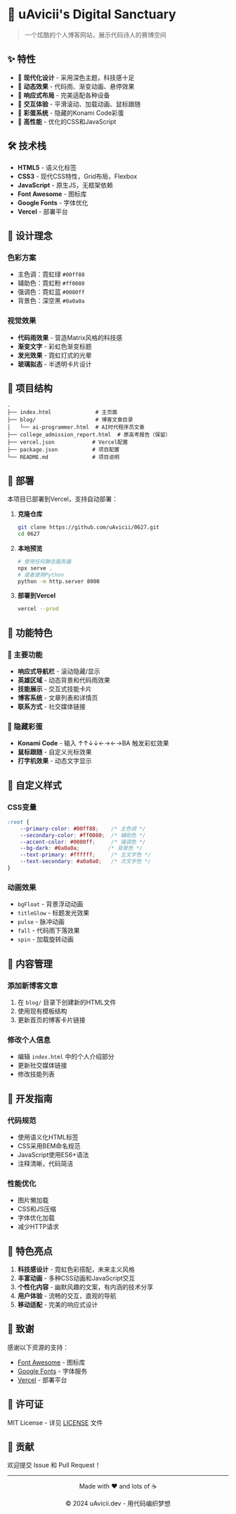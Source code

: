 # 🚀 uAvicii's Digital Sanctuary

> 一个炫酷的个人博客网站，展示代码诗人的赛博空间

## ✨ 特性

- 🎨 **现代化设计** - 采用深色主题，科技感十足
- 🌈 **动态效果** - 代码雨、渐变动画、悬停效果
- 📱 **响应式布局** - 完美适配各种设备
- 🎯 **交互体验** - 平滑滚动、加载动画、鼠标跟随
- 🎪 **彩蛋系统** - 隐藏的Konami Code彩蛋
- 🔧 **高性能** - 优化的CSS和JavaScript

## 🛠️ 技术栈

- **HTML5** - 语义化标签
- **CSS3** - 现代CSS特性，Grid布局，Flexbox
- **JavaScript** - 原生JS，无框架依赖
- **Font Awesome** - 图标库
- **Google Fonts** - 字体优化
- **Vercel** - 部署平台

## 🎨 设计理念

### 色彩方案
- 主色调：霓虹绿 `#00ff88`
- 辅助色：霓虹粉 `#ff0080`
- 强调色：霓虹蓝 `#0080ff`
- 背景色：深空黑 `#0a0a0a`

### 视觉效果
- **代码雨效果** - 营造Matrix风格的科技感
- **渐变文字** - 彩虹色渐变标题
- **发光效果** - 霓虹灯式的光晕
- **玻璃拟态** - 半透明卡片设计

## 📁 项目结构

```
.
├── index.html              # 主页面
├── blog/                   # 博客文章目录
│   └── ai-programmer.html  # AI时代程序员文章
├── college_admission_report.html  # 原高考报告（保留）
├── vercel.json            # Vercel配置
├── package.json           # 项目配置
└── README.md              # 项目说明
```

## 🚀 部署

本项目已部署到Vercel，支持自动部署：

1. **克隆仓库**
   ```bash
   git clone https://github.com/uAvicii/0627.git
   cd 0627
   ```

2. **本地预览**
   ```bash
   # 使用任何静态服务器
   npx serve .
   # 或者使用Python
   python -m http.server 8000
   ```

3. **部署到Vercel**
   ```bash
   vercel --prod
   ```

## 🎯 功能特色

### 🌟 主要功能
- **响应式导航栏** - 滚动隐藏/显示
- **英雄区域** - 动态背景和代码雨效果
- **技能展示** - 交互式技能卡片
- **博客系统** - 文章列表和详情页
- **联系方式** - 社交媒体链接

### 🎪 隐藏彩蛋
- **Konami Code** - 输入 ↑↑↓↓←→←→BA 触发彩虹效果
- **鼠标跟随** - 自定义光标效果
- **打字机效果** - 动态文字显示

## 🎨 自定义样式

### CSS变量
```css
:root {
    --primary-color: #00ff88;    /* 主色调 */
    --secondary-color: #ff0080;  /* 辅助色 */
    --accent-color: #0080ff;     /* 强调色 */
    --bg-dark: #0a0a0a;         /* 背景色 */
    --text-primary: #ffffff;     /* 主文字色 */
    --text-secondary: #a0a0a0;   /* 次文字色 */
}
```

### 动画效果
- `bgFloat` - 背景浮动动画
- `titleGlow` - 标题发光效果
- `pulse` - 脉冲动画
- `fall` - 代码雨下落效果
- `spin` - 加载旋转动画

## 📝 内容管理

### 添加新博客文章
1. 在 `blog/` 目录下创建新的HTML文件
2. 使用现有模板结构
3. 更新首页的博客卡片链接

### 修改个人信息
- 编辑 `index.html` 中的个人介绍部分
- 更新社交媒体链接
- 修改技能列表

## 🔧 开发指南

### 代码规范
- 使用语义化HTML标签
- CSS采用BEM命名规范
- JavaScript使用ES6+语法
- 注释清晰，代码简洁

### 性能优化
- 图片懒加载
- CSS和JS压缩
- 字体优化加载
- 减少HTTP请求

## 🌟 特色亮点

1. **科技感设计** - 霓虹色彩搭配，未来主义风格
2. **丰富动画** - 多种CSS动画和JavaScript交互
3. **个性化内容** - 幽默风趣的文案，有内涵的技术分享
4. **用户体验** - 流畅的交互，直观的导航
5. **移动适配** - 完美的响应式设计

## 🎉 致谢

感谢以下资源的支持：
- [Font Awesome](https://fontawesome.com/) - 图标库
- [Google Fonts](https://fonts.google.com/) - 字体服务
- [Vercel](https://vercel.com/) - 部署平台

## 📄 许可证

MIT License - 详见 [LICENSE](LICENSE) 文件

## 🤝 贡献

欢迎提交 Issue 和 Pull Request！

---

<div align="center">
  <p>Made with ❤️ and lots of ☕</p>
  <p>© 2024 uAvicii.dev - 用代码编织梦想</p>
</div> 